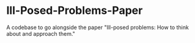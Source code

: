 # Ill-Posed-Problems-Paper
A codebase to go alongside the paper "Ill-posed problems: How to think about and approach them."
